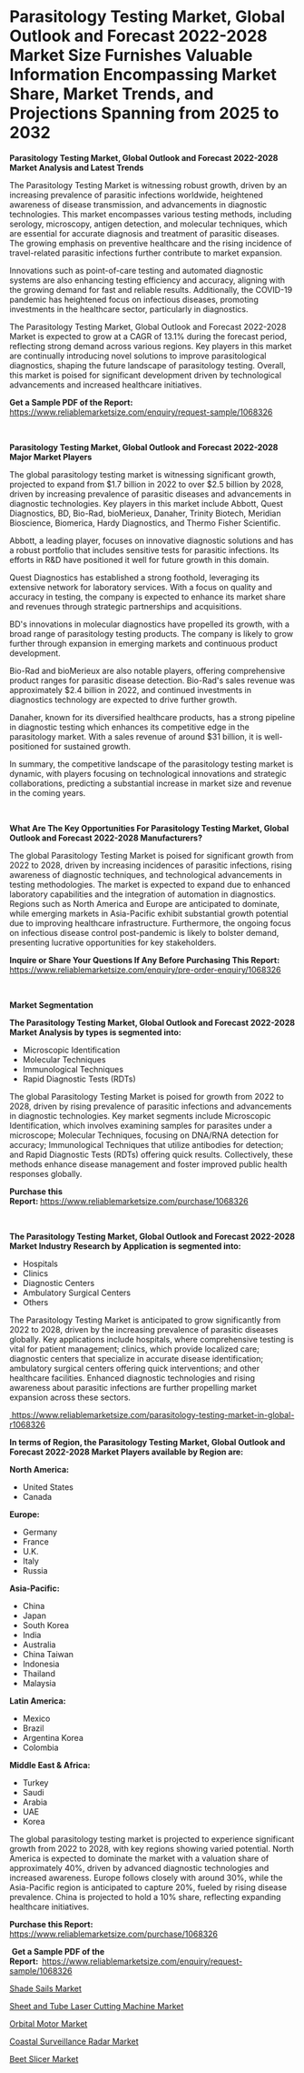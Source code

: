 <p><h1>Parasitology Testing Market, Global Outlook and Forecast 2022-2028 Market Size Furnishes Valuable Information Encompassing Market Share, Market Trends, and Projections Spanning from 2025 to 2032</h1></p><p><strong>Parasitology Testing Market, Global Outlook and Forecast 2022-2028 Market Analysis and Latest Trends</strong></p>
<p><p>The Parasitology Testing Market is witnessing robust growth, driven by an increasing prevalence of parasitic infections worldwide, heightened awareness of disease transmission, and advancements in diagnostic technologies. This market encompasses various testing methods, including serology, microscopy, antigen detection, and molecular techniques, which are essential for accurate diagnosis and treatment of parasitic diseases. The growing emphasis on preventive healthcare and the rising incidence of travel-related parasitic infections further contribute to market expansion.</p><p>Innovations such as point-of-care testing and automated diagnostic systems are also enhancing testing efficiency and accuracy, aligning with the growing demand for fast and reliable results. Additionally, the COVID-19 pandemic has heightened focus on infectious diseases, promoting investments in the healthcare sector, particularly in diagnostics.</p><p>The Parasitology Testing Market, Global Outlook and Forecast 2022-2028 Market is expected to grow at a CAGR of 13.1% during the forecast period, reflecting strong demand across various regions. Key players in this market are continually introducing novel solutions to improve parasitological diagnostics, shaping the future landscape of parasitology testing. Overall, this market is poised for significant development driven by technological advancements and increased healthcare initiatives.</p></p>
<p><strong>Get a Sample PDF of the Report:&nbsp;</strong> <a href="https://www.reliablemarketsize.com/enquiry/request-sample/1068326?utm_campaign=2932&utm_medium=2&utm_source=Github&utm_content=ia&utm_term=21032025&utm_id=parasitology-testing-market-global-outlook-and-forecast-2022-2028">https://www.reliablemarketsize.com/enquiry/request-sample/1068326</a></p>
<p>&nbsp;</p>
<p><strong>Parasitology Testing Market, Global Outlook and Forecast 2022-2028 Major Market Players</strong></p>
<p><p>The global parasitology testing market is witnessing significant growth, projected to expand from $1.7 billion in 2022 to over $2.5 billion by 2028, driven by increasing prevalence of parasitic diseases and advancements in diagnostic technologies. Key players in this market include Abbott, Quest Diagnostics, BD, Bio-Rad, bioMerieux, Danaher, Trinity Biotech, Meridian Bioscience, Biomerica, Hardy Diagnostics, and Thermo Fisher Scientific.</p><p>Abbott, a leading player, focuses on innovative diagnostic solutions and has a robust portfolio that includes sensitive tests for parasitic infections. Its efforts in R&D have positioned it well for future growth in this domain.</p><p>Quest Diagnostics has established a strong foothold, leveraging its extensive network for laboratory services. With a focus on quality and accuracy in testing, the company is expected to enhance its market share and revenues through strategic partnerships and acquisitions.</p><p>BD's innovations in molecular diagnostics have propelled its growth, with a broad range of parasitology testing products. The company is likely to grow further through expansion in emerging markets and continuous product development.</p><p>Bio-Rad and bioMerieux are also notable players, offering comprehensive product ranges for parasitic disease detection. Bio-Rad's sales revenue was approximately $2.4 billion in 2022, and continued investments in diagnostics technology are expected to drive further growth.</p><p>Danaher, known for its diversified healthcare products, has a strong pipeline in diagnostic testing which enhances its competitive edge in the parasitology market. With a sales revenue of around $31 billion, it is well-positioned for sustained growth.</p><p>In summary, the competitive landscape of the parasitology testing market is dynamic, with players focusing on technological innovations and strategic collaborations, predicting a substantial increase in market size and revenue in the coming years.</p></p>
<p>&nbsp;</p>
<p><strong>What Are The Key Opportunities For Parasitology Testing Market, Global Outlook and Forecast 2022-2028 Manufacturers?</strong></p>
<p><p>The global Parasitology Testing Market is poised for significant growth from 2022 to 2028, driven by increasing incidences of parasitic infections, rising awareness of diagnostic techniques, and technological advancements in testing methodologies. The market is expected to expand due to enhanced laboratory capabilities and the integration of automation in diagnostics. Regions such as North America and Europe are anticipated to dominate, while emerging markets in Asia-Pacific exhibit substantial growth potential due to improving healthcare infrastructure. Furthermore, the ongoing focus on infectious disease control post-pandemic is likely to bolster demand, presenting lucrative opportunities for key stakeholders.</p></p>
<p><strong>Inquire or Share Your Questions If Any Before Purchasing This Report:</strong> <a href="https://www.reliablemarketsize.com/enquiry/pre-order-enquiry/1068326?utm_campaign=2932&utm_medium=2&utm_source=Github&utm_content=ia&utm_term=21032025&utm_id=parasitology-testing-market-global-outlook-and-forecast-2022-2028">https://www.reliablemarketsize.com/enquiry/pre-order-enquiry/1068326</a></p>
<p>&nbsp;</p>
<p><strong>Market Segmentation</strong></p>
<p><strong>The Parasitology Testing Market, Global Outlook and Forecast 2022-2028 Market Analysis by types is segmented into:</strong></p>
<p><ul><li>Microscopic Identification</li><li>Molecular Techniques</li><li>Immunological Techniques</li><li>Rapid Diagnostic Tests (RDTs)</li></ul></p>
<p><p>The global Parasitology Testing Market is poised for growth from 2022 to 2028, driven by rising prevalence of parasitic infections and advancements in diagnostic technologies. Key market segments include Microscopic Identification, which involves examining samples for parasites under a microscope; Molecular Techniques, focusing on DNA/RNA detection for accuracy; Immunological Techniques that utilize antibodies for detection; and Rapid Diagnostic Tests (RDTs) offering quick results. Collectively, these methods enhance disease management and foster improved public health responses globally.</p></p>
<p><strong>Purchase this Report:&nbsp;</strong><a href="https://www.reliablemarketsize.com/purchase/1068326?utm_campaign=2932&utm_medium=2&utm_source=Github&utm_content=ia&utm_term=21032025&utm_id=parasitology-testing-market-global-outlook-and-forecast-2022-2028">https://www.reliablemarketsize.com/purchase/1068326</a></p>
<p>&nbsp;</p>
<p><strong>The Parasitology Testing Market, Global Outlook and Forecast 2022-2028 Market Industry Research by Application is segmented into:</strong></p>
<p><ul><li>Hospitals</li><li>Clinics</li><li>Diagnostic Centers</li><li>Ambulatory Surgical Centers</li><li>Others</li></ul></p>
<p><p>The Parasitology Testing Market is anticipated to grow significantly from 2022 to 2028, driven by the increasing prevalence of parasitic diseases globally. Key applications include hospitals, where comprehensive testing is vital for patient management; clinics, which provide localized care; diagnostic centers that specialize in accurate disease identification; ambulatory surgical centers offering quick interventions; and other healthcare facilities. Enhanced diagnostic technologies and rising awareness about parasitic infections are further propelling market expansion across these sectors.</p></p>
<p><a href="https://www.reliablemarketsize.com/parasitology-testing-market-in-global-r1068326?utm_campaign=2932&utm_medium=2&utm_source=Github&utm_content=ia&utm_term=21032025&utm_id=parasitology-testing-market-global-outlook-and-forecast-2022-2028">&nbsp;https://www.reliablemarketsize.com/parasitology-testing-market-in-global-r1068326</a></p>
<p><strong>In terms of Region, the Parasitology Testing Market, Global Outlook and Forecast 2022-2028 Market Players available by Region are:</strong></p>
<p>
    <p> <strong> North America: </strong>
        <ul>
            <li>United States</li>
            <li>Canada</li>
        </ul>
        </p> 
    <p> <strong> Europe: </strong>
        <ul>
            <li>Germany</li>
            <li>France</li>
            <li>U.K.</li>
            <li>Italy</li>
            <li>Russia</li>
        </ul>
        </p> 
    <p> <strong> Asia-Pacific: </strong>
        <ul>
            <li>China</li>
            <li>Japan</li>
            <li>South Korea</li>
            <li>India</li>
            <li>Australia</li>
            <li>China Taiwan</li>
            <li>Indonesia</li>
            <li>Thailand</li>
            <li>Malaysia</li>
        </ul>
        </p> 
    <p> <strong> Latin America: </strong>
        <ul>
            <li>Mexico</li>
            <li>Brazil</li>
            <li>Argentina Korea</li>
            <li>Colombia</li>
        </ul>
        </p> 
    <p> <strong> Middle East & Africa: </strong>
        <ul>
            <li>Turkey</li>
            <li>Saudi</li>
            <li>Arabia</li>
            <li>UAE</li>
            <li>Korea</li>
        </ul>
    </p>
    </p>
<p><p>The global parasitology testing market is projected to experience significant growth from 2022 to 2028, with key regions showing varied potential. North America is expected to dominate the market with a valuation share of approximately 40%, driven by advanced diagnostic technologies and increased awareness. Europe follows closely with around 30%, while the Asia-Pacific region is anticipated to capture 20%, fueled by rising disease prevalence. China is projected to hold a 10% share, reflecting expanding healthcare initiatives.</p></p>
<p><strong>Purchase this Report: </strong><a href="https://www.reliablemarketsize.com/purchase/1068326?utm_campaign=2932&utm_medium=2&utm_source=Github&utm_content=ia&utm_term=21032025&utm_id=parasitology-testing-market-global-outlook-and-forecast-2022-2028">https://www.reliablemarketsize.com/purchase/1068326</a></p>
<p>&nbsp;<strong>Get a Sample PDF of the Report:&nbsp;&nbsp;</strong><a href="https://www.reliablemarketsize.com/enquiry/request-sample/1068326?utm_campaign=2932&utm_medium=2&utm_source=Github&utm_content=ia&utm_term=21032025&utm_id=parasitology-testing-market-global-outlook-and-forecast-2022-2028">https://www.reliablemarketsize.com/enquiry/request-sample/1068326</a></p>
<p><strong></strong></p>
<p><p><a href="https://www.linkedin.com/pulse/regional-development-deployment-revenue-growth-shade-ytxbf?utm_campaign=2932&utm_medium=2&utm_source=Github&utm_content=ia&utm_term=21032025&utm_id=parasitology-testing-market-global-outlook-and-forecast-2022-2028">Shade Sails Market</a></p><p><a href="https://www.linkedin.com/pulse/global-sheet-tube-laser-cutting-machine-market-insights-rpq0f?utm_campaign=2932&utm_medium=2&utm_source=Github&utm_content=ia&utm_term=21032025&utm_id=parasitology-testing-market-global-outlook-and-forecast-2022-2028">Sheet and Tube Laser Cutting Machine Market</a></p><p><a href="https://www.linkedin.com/pulse/projected-revenue-orbital-motor-market-134-cagr-2025-5okff?utm_campaign=2932&utm_medium=2&utm_source=Github&utm_content=ia&utm_term=21032025&utm_id=parasitology-testing-market-global-outlook-and-forecast-2022-2028">Orbital Motor Market</a></p><p><a href="https://www.linkedin.com/pulse/impressive-growth-coastal-surveillance-radar-market-cagr-luapf?utm_campaign=2932&utm_medium=2&utm_source=Github&utm_content=ia&utm_term=21032025&utm_id=parasitology-testing-market-global-outlook-and-forecast-2022-2028">Coastal Surveillance Radar Market</a></p><p><a href="https://www.linkedin.com/pulse/overview-beet-slicer-market-2025-2032-growth-factors-projected-dxayf?utm_campaign=2932&utm_medium=2&utm_source=Github&utm_content=ia&utm_term=21032025&utm_id=parasitology-testing-market-global-outlook-and-forecast-2022-2028">Beet Slicer Market</a></p></p>